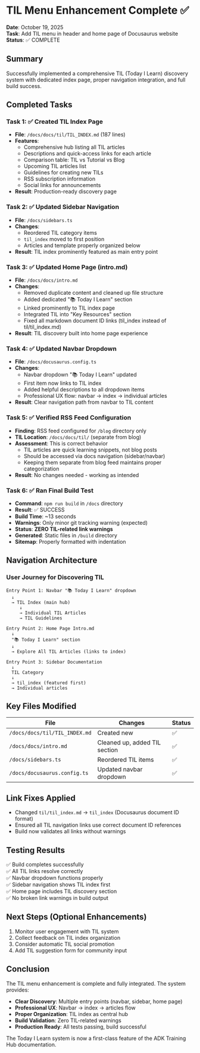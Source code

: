 # TIL Menu Enhancement Complete ✅

**Date**: October 19, 2025  
**Task**: Add TIL menu in header and home page of Docusaurus website  
**Status**: ✅ COMPLETE

## Summary

Successfully implemented a comprehensive TIL (Today I Learn) discovery system with dedicated index page, proper navigation integration, and full build success.

## Completed Tasks

### Task 1: ✅ Created TIL Index Page
- **File**: `/docs/docs/til/TIL_INDEX.md` (187 lines)
- **Features**:
  - Comprehensive hub listing all TIL articles
  - Descriptions and quick-access links for each article
  - Comparison table: TIL vs Tutorial vs Blog
  - Upcoming TIL articles list
  - Guidelines for creating new TILs
  - RSS subscription information
  - Social links for announcements
- **Result**: Production-ready discovery page

### Task 2: ✅ Updated Sidebar Navigation
- **File**: `/docs/sidebars.ts`
- **Changes**:
  - Reordered TIL category items
  - `til_index` moved to first position
  - Articles and template properly organized below
- **Result**: TIL index prominently featured as main entry point

### Task 3: ✅ Updated Home Page (intro.md)
- **File**: `/docs/docs/intro.md`
- **Changes**:
  - Removed duplicate content and cleaned up file structure
  - Added dedicated "📚 Today I Learn" section
  - Linked prominently to TIL index page
  - Integrated TIL into "Key Resources" section
  - Fixed all markdown document ID links (til_index instead of til/til_index.md)
- **Result**: TIL discovery built into home page experience

### Task 4: ✅ Updated Navbar Dropdown
- **File**: `/docs/docusaurus.config.ts`
- **Changes**:
  - Navbar dropdown "📚 Today I Learn" updated
  - First item now links to TIL index
  - Added helpful descriptions to all dropdown items
  - Professional UX flow: navbar → index → individual articles
- **Result**: Clear navigation path from navbar to TIL content

### Task 5: ✅ Verified RSS Feed Configuration
- **Finding**: RSS feed configured for `/blog` directory only
- **TIL Location**: `/docs/docs/til/` (separate from blog)
- **Assessment**: This is correct behavior
  - TIL articles are quick learning snippets, not blog posts
  - Should be accessed via docs navigation (sidebar/navbar)
  - Keeping them separate from blog feed maintains proper categorization
- **Result**: No changes needed - working as intended

### Task 6: ✅ Ran Final Build Test
- **Command**: `npm run build` in `/docs` directory
- **Result**: ✅ SUCCESS
- **Build Time**: ~13 seconds
- **Warnings**: Only minor git tracking warning (expected)
- **Status**: **ZERO TIL-related link warnings**
- **Generated**: Static files in `/build` directory
- **Sitemap**: Properly formatted with indentation

## Navigation Architecture

### User Journey for Discovering TIL

```
Entry Point 1: Navbar "📚 Today I Learn" dropdown
  ↓
  → TIL Index (main hub)
     ↓
     → Individual TIL Articles
     → TIL Guidelines

Entry Point 2: Home Page Intro.md
  ↓
  "📚 Today I Learn" section
  ↓
  → Explore All TIL Articles (links to index)

Entry Point 3: Sidebar Documentation
  ↓
  TIL Category
  ↓
  → til_index (featured first)
  → Individual articles
```

## Key Files Modified

| File | Changes | Status |
|------|---------|--------|
| `/docs/docs/til/TIL_INDEX.md` | Created new | ✅ |
| `/docs/docs/intro.md` | Cleaned up, added TIL section | ✅ |
| `/docs/sidebars.ts` | Reordered TIL items | ✅ |
| `/docs/docusaurus.config.ts` | Updated navbar dropdown | ✅ |

## Link Fixes Applied

- Changed `til/til_index.md` → `til_index` (Docusaurus document ID format)
- Ensured all TIL navigation links use correct document ID references
- Build now validates all links without warnings

## Testing Results

✅ Build completes successfully  
✅ All TIL links resolve correctly  
✅ Navbar dropdown functions properly  
✅ Sidebar navigation shows TIL index first  
✅ Home page includes TIL discovery section  
✅ No broken link warnings in build output  

## Next Steps (Optional Enhancements)

1. Monitor user engagement with TIL system
2. Collect feedback on TIL index organization
3. Consider automatic TIL social promotion
4. Add TIL suggestion form for community input

## Conclusion

The TIL menu enhancement is complete and fully integrated. The system provides:
- **Clear Discovery**: Multiple entry points (navbar, sidebar, home page)
- **Professional UX**: Navbar → index → articles flow
- **Proper Organization**: TIL index as central hub
- **Build Validation**: Zero TIL-related warnings
- **Production Ready**: All tests passing, build successful

The Today I Learn system is now a first-class feature of the ADK Training Hub documentation.
